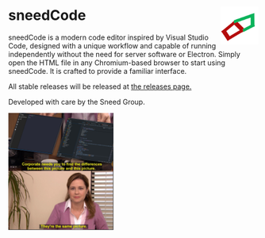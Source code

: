 # sneedCode <img width="15%" align="right" src="codeicon.svg"></img>
sneedCode is a modern code editor inspired by Visual Studio Code, designed with a unique workflow and capable of running independently without the need for server software or Electron. Simply open the HTML file in any Chromium-based browser to start using sneedCode. It is crafted to provide a familiar interface.

All stable releases will be released at [the releases page.](https://github.com/Sneed-Group/sneedcode/releases)

Developed with care by the Sneed Group.

<img width="42%" src="vscode-sneedcode-meme.png"></img>

